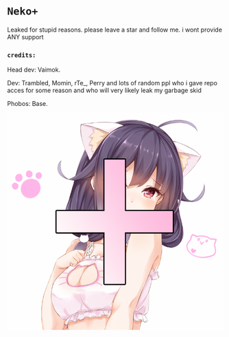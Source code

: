 # `Neko+`
Leaked for stupid reasons. please leave a star and follow me. i wont provide ANY support
### `credits:`
Head dev: Vaimok.

Dev: Trambled, Momin, rTe_, Perry and lots of random ppl who i gave repo acces for some reason and who will very likely leak my garbage skid

Phobos: Base.

![img.png](img.png)

